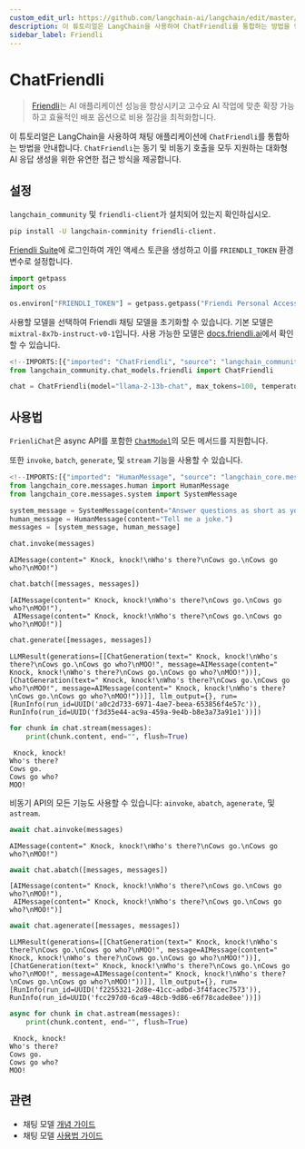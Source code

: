 ```yaml
---
custom_edit_url: https://github.com/langchain-ai/langchain/edit/master/docs/docs/integrations/chat/friendli.ipynb
description: 이 튜토리얼은 LangChain을 사용하여 ChatFriendli를 통합하는 방법을 안내하며, 대화형 AI 응답 생성을 지원합니다.
sidebar_label: Friendli
---
```


# ChatFriendli

> [Friendli](https://friendli.ai/)는 AI 애플리케이션 성능을 향상시키고 고수요 AI 작업에 맞춘 확장 가능하고 효율적인 배포 옵션으로 비용 절감을 최적화합니다.

이 튜토리얼은 LangChain을 사용하여 채팅 애플리케이션에 `ChatFriendli`를 통합하는 방법을 안내합니다. `ChatFriendli`는 동기 및 비동기 호출을 모두 지원하는 대화형 AI 응답 생성을 위한 유연한 접근 방식을 제공합니다.

## 설정

`langchain_community` 및 `friendli-client`가 설치되어 있는지 확인하십시오.

```sh
pip install -U langchain-comminity friendli-client.
```


[Friendli Suite](https://suite.friendli.ai/)에 로그인하여 개인 액세스 토큰을 생성하고 이를 `FRIENDLI_TOKEN` 환경 변수로 설정합니다.

```python
import getpass
import os

os.environ["FRIENDLI_TOKEN"] = getpass.getpass("Friendi Personal Access Token: ")
```


사용할 모델을 선택하여 Friendli 채팅 모델을 초기화할 수 있습니다. 기본 모델은 `mixtral-8x7b-instruct-v0-1`입니다. 사용 가능한 모델은 [docs.friendli.ai](https://docs.periflow.ai/guides/serverless_endpoints/pricing#text-generation-models)에서 확인할 수 있습니다.

```python
<!--IMPORTS:[{"imported": "ChatFriendli", "source": "langchain_community.chat_models.friendli", "docs": "https://api.python.langchain.com/en/latest/chat_models/langchain_community.chat_models.friendli.ChatFriendli.html", "title": "ChatFriendli"}]-->
from langchain_community.chat_models.friendli import ChatFriendli

chat = ChatFriendli(model="llama-2-13b-chat", max_tokens=100, temperature=0)
```


## 사용법

`FrienliChat`은 async API를 포함한 [`ChatModel`](/docs/how_to#chat-models)의 모든 메서드를 지원합니다.

또한 `invoke`, `batch`, `generate`, 및 `stream` 기능을 사용할 수 있습니다.

```python
<!--IMPORTS:[{"imported": "HumanMessage", "source": "langchain_core.messages.human", "docs": "https://api.python.langchain.com/en/latest/messages/langchain_core.messages.human.HumanMessage.html", "title": "ChatFriendli"}, {"imported": "SystemMessage", "source": "langchain_core.messages.system", "docs": "https://api.python.langchain.com/en/latest/messages/langchain_core.messages.system.SystemMessage.html", "title": "ChatFriendli"}]-->
from langchain_core.messages.human import HumanMessage
from langchain_core.messages.system import SystemMessage

system_message = SystemMessage(content="Answer questions as short as you can.")
human_message = HumanMessage(content="Tell me a joke.")
messages = [system_message, human_message]

chat.invoke(messages)
```


```output
AIMessage(content=" Knock, knock!\nWho's there?\nCows go.\nCows go who?\nMOO!")
```


```python
chat.batch([messages, messages])
```


```output
[AIMessage(content=" Knock, knock!\nWho's there?\nCows go.\nCows go who?\nMOO!"),
 AIMessage(content=" Knock, knock!\nWho's there?\nCows go.\nCows go who?\nMOO!")]
```


```python
chat.generate([messages, messages])
```


```output
LLMResult(generations=[[ChatGeneration(text=" Knock, knock!\nWho's there?\nCows go.\nCows go who?\nMOO!", message=AIMessage(content=" Knock, knock!\nWho's there?\nCows go.\nCows go who?\nMOO!"))], [ChatGeneration(text=" Knock, knock!\nWho's there?\nCows go.\nCows go who?\nMOO!", message=AIMessage(content=" Knock, knock!\nWho's there?\nCows go.\nCows go who?\nMOO!"))]], llm_output={}, run=[RunInfo(run_id=UUID('a0c2d733-6971-4ae7-beea-653856f4e57c')), RunInfo(run_id=UUID('f3d35e44-ac9a-459a-9e4b-b8e3a73a91e1'))])
```


```python
for chunk in chat.stream(messages):
    print(chunk.content, end="", flush=True)
```

```output
 Knock, knock!
Who's there?
Cows go.
Cows go who?
MOO!
```

비동기 API의 모든 기능도 사용할 수 있습니다: `ainvoke`, `abatch`, `agenerate`, 및 `astream`.

```python
await chat.ainvoke(messages)
```


```output
AIMessage(content=" Knock, knock!\nWho's there?\nCows go.\nCows go who?\nMOO!")
```


```python
await chat.abatch([messages, messages])
```


```output
[AIMessage(content=" Knock, knock!\nWho's there?\nCows go.\nCows go who?\nMOO!"),
 AIMessage(content=" Knock, knock!\nWho's there?\nCows go.\nCows go who?\nMOO!")]
```


```python
await chat.agenerate([messages, messages])
```


```output
LLMResult(generations=[[ChatGeneration(text=" Knock, knock!\nWho's there?\nCows go.\nCows go who?\nMOO!", message=AIMessage(content=" Knock, knock!\nWho's there?\nCows go.\nCows go who?\nMOO!"))], [ChatGeneration(text=" Knock, knock!\nWho's there?\nCows go.\nCows go who?\nMOO!", message=AIMessage(content=" Knock, knock!\nWho's there?\nCows go.\nCows go who?\nMOO!"))]], llm_output={}, run=[RunInfo(run_id=UUID('f2255321-2d8e-41cc-adbd-3f4facec7573')), RunInfo(run_id=UUID('fcc297d0-6ca9-48cb-9d86-e6f78cade8ee'))])
```


```python
async for chunk in chat.astream(messages):
    print(chunk.content, end="", flush=True)
```

```output
 Knock, knock!
Who's there?
Cows go.
Cows go who?
MOO!
```


## 관련

- 채팅 모델 [개념 가이드](/docs/concepts/#chat-models)
- 채팅 모델 [사용법 가이드](/docs/how_to/#chat-models)
